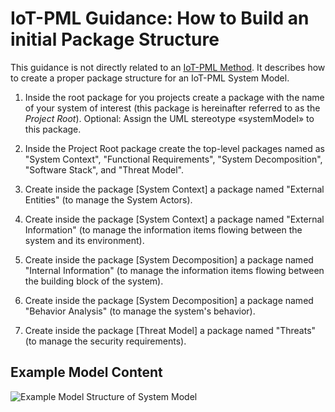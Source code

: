 # IoT-PML Guidance: How to Build an initial Package Structure

This guidance is not directly related to an [IoT-PML Method](methods.md). It describes how to create a proper package structure for an IoT-PML System Model.

1. Inside the root package for you projects create a package with the name of your system of interest (this package is hereinafter referred to as the *Project Root*). Optional: Assign the UML stereotype «systemModel» to this package.

1. Inside the Project Root package create the top-level packages named as "System Context", "Functional Requirements", "System Decomposition", "Software Stack", and "Threat Model".

1. Create inside the package [System Context] a package named "External Entities" (to manage the System Actors).

1. Create inside the package [System Context] a package named "External Information" (to manage the information items flowing between the system and its environment).

1. Create inside the package [System Decomposition] a package named "Internal Information" (to manage the information items flowing between the building block of the system).

1. Create inside the package [System Decomposition] a package named "Behavior Analysis" (to manage the system's behavior).

1. Create inside the package [Threat Model] a package named "Threats" (to manage the security requirements).


## Example Model Content

![Example Model Structure of System Model](images/en-iotpml-example-systemmodelstructure-initial.png)
